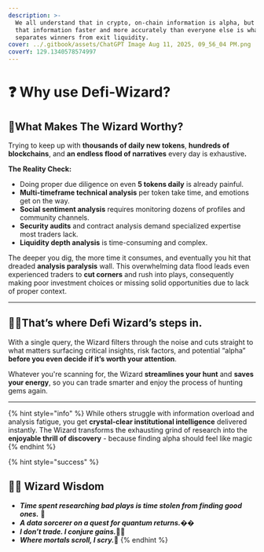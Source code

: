 ```yaml
---
description: >-
  We all understand that in crypto, on-chain information is alpha, but getting
  that information faster and more accurately than everyone else is what
  separates winners from exit liquidity.
cover: ../.gitbook/assets/ChatGPT Image Aug 11, 2025, 09_56_04 PM.png
coverY: 129.1340578574997
---
```


# ❓ Why use Defi-Wizard?

## 🤑What Makes The Wizard Worthy?

Trying to keep up with **thousands of daily new tokens**, **hundreds of blockchains**, and **an endless flood of narratives** every day is exhaustiv&#x65;**.**

**The Reality Check:**

* Doing proper due diligence on even **5 tokens daily** is already painful.
* **Multi-timeframe technical analysis** per token take time, and emotions get on the way.
* **Social sentiment analysis** requires monitoring dozens of profiles and community channels.
* **Security audits** and contract analysis demand specialized expertise most traders lack.
* **Liquidity depth analysis**  is time-consuming and complex.

The deeper you dig, the more time it consumes, and eventually you hit that dreaded **analysis paralysis** wall. This overwhelming data flood leads even experienced traders to **cut corners** and rush into plays, consequently making poor investment choices or missing solid opportunities due to lack of proper context.

***

## **🧙‍♂️That’s where Defi Wizard’s steps in.**

With a single query, the Wizard filters through the noise and cuts straight to what matters surfacing critical insights, risk factors, and potential “alpha” **before you even decide if it’s worth your attention**.

Whatever you're scanning for, the Wizard **streamlines your hunt** and **saves your energy**, so you can trade smarter and enjoy the process of hunting gems again.

***

{% hint style="info" %}
While others struggle with information overload and analysis fatigue, you get **crystal-clear institutional intelligence** delivered instantly. The Wizard transforms the exhausting grind of research into the **enjoyable thrill of discovery** - because finding alpha should feel like magic
{% endhint %}

{% hint style="success" %}
## **🧙‍♂️ Wizard Wisdom**

* _**Time spent researching bad plays is time stolen from finding good ones.**_ 🧭
* _**A data sorcerer on a quest for quantum returns.**_&#xD83D;�
* _**I don’t trade. I conjure gains.**_**🧙‍♂️**
* _**Where mortals scroll, I scry.**_**📜**
{% endhint %}
